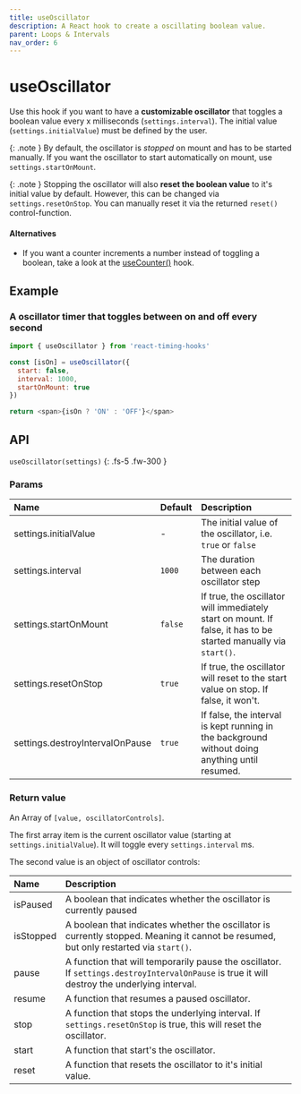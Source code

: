 ```yaml
---
title: useOscillator
description: A React hook to create a oscillating boolean value.
parent: Loops & Intervals
nav_order: 6
---
```


# useOscillator

Use this hook if you want to have a **customizable oscillator** that toggles a boolean value 
every x  milliseconds (`settings.interval`). The initial value (`settings.initialValue`) must be defined by the user.

{: .note }
By default, the oscillator is _stopped_ on mount and has to be started manually.
If you want the oscillator to start automatically on mount, use `settings.startOnMount`.

{: .note }
Stopping the oscillator will also **reset the boolean value** to it's initial value by default.
However, this can be changed via `settings.resetOnStop`. You can manually reset it via the returned
`reset()` control-function.

#### Alternatives

- If you want a counter increments a number instead of toggling a boolean, take a look at the
  [useCounter()](/react-timing-hooks/loops-and-intervals/useCounter.html) hook.

## Example

### A oscillator timer that toggles between on and off every second

```javascript
import { useOscillator } from 'react-timing-hooks'

const [isOn] = useOscillator({ 
  start: false, 
  interval: 1000, 
  startOnMount: true
})

return <span>{isOn ? 'ON' : 'OFF'}</span>
```

## API

`useOscillator(settings)`
{: .fs-5 .fw-300 }

### Params

| Name                            | Default | Description                                                                                                     |
|:--------------------------------|:--------|:----------------------------------------------------------------------------------------------------------------|
| settings.initialValue           | -       | The initial value of the oscillator, i.e. `true` or `false`                                                     |
| settings.interval               | `1000`  | The duration between each oscillator step                                                                       |
| settings.startOnMount           | `false` | If true, the oscillator will immediately start on mount. If false, it has to be started manually via `start()`. |
| settings.resetOnStop            | `true`  | If true, the oscillator will reset to the start value on stop. If false, it won't.                              |
| settings.destroyIntervalOnPause | `true`  | If false, the interval is kept running in the background without doing anything until resumed.                  |


### Return value

An Array of `[value, oscillatorControls]`.

The first array item is the current oscillator value (starting at `settings.initialValue`). It will toggle every `settings.interval` ms.

The second value is an object of oscillator controls:

| Name      | Description                                                                                                                                  |
|:----------|:---------------------------------------------------------------------------------------------------------------------------------------------|
| isPaused  | A boolean that indicates whether the oscillator is currently paused                                                                          |
| isStopped | A boolean that indicates whether the oscillator is currently stopped. Meaning it cannot be resumed, but only restarted via `start()`.        |
| pause     | A function that will temporarily pause the oscillator. If `settings.destroyIntervalOnPause` is true it will destroy the underlying interval. |
| resume    | A function that resumes a paused oscillator.                                                                                                 |
| stop      | A function that stops the underlying interval. If `settings.resetOnStop` is true, this will reset the oscillator.                            |
| start     | A function that start's the oscillator.                                                                                                      |
| reset     | A function that resets the oscillator to it's initial value.                                                                                 |
